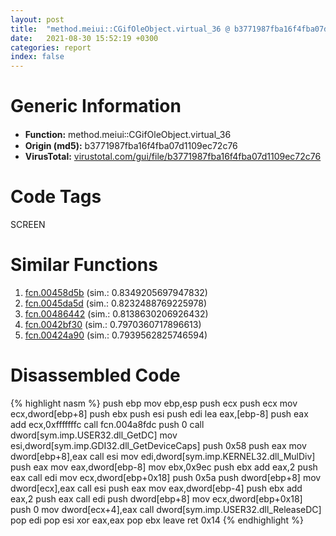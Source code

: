 ```yaml
---
layout: post
title:  "method.meiui꞉꞉CGifOleObject.virtual_36 @ b3771987fba16f4fba07d1109ec72c76"
date:   2021-08-30 15:52:19 +0300
categories: report
index: false
---
```


# Generic Information
- **Function:** method.meiui꞉꞉CGifOleObject.virtual\_36
- **Origin (md5):** b3771987fba16f4fba07d1109ec72c76
- **VirusTotal:** [virustotal.com/gui/file/b3771987fba16f4fba07d1109ec72c76][virustotal_ref]

# Code Tags
<span class="tag" id="SCREEN">SCREEN</span>


# Similar Functions

1. [fcn.00458d5b][similar_1_ref] (sim.: 0.8349205697947832)
2. [fcn.0045da5d][similar_2_ref] (sim.: 0.8232488769225978)
3. [fcn.00486442][similar_3_ref] (sim.: 0.8138630206926432)
4. [fcn.0042bf30][similar_4_ref] (sim.: 0.7970360717896613)
5. [fcn.00424a90][similar_5_ref] (sim.: 0.7939562825746594)


# Disassembled Code

{% highlight nasm %}
push ebp
mov ebp,esp
push ecx
push ecx
mov ecx,dword[ebp+8]
push ebx
push esi
push edi
lea eax,[ebp-8]
push eax
add ecx,0xfffffffc
call fcn.004a8fdc
push 0
call dword[sym.imp.USER32.dll_GetDC]
mov esi,dword[sym.imp.GDI32.dll_GetDeviceCaps]
push 0x58
push eax
mov dword[ebp+8],eax
call esi
mov edi,dword[sym.imp.KERNEL32.dll_MulDiv]
push eax
mov eax,dword[ebp-8]
mov ebx,0x9ec
push ebx
add eax,2
push eax
call edi
mov ecx,dword[ebp+0x18]
push 0x5a
push dword[ebp+8]
mov dword[ecx],eax
call esi
push eax
mov eax,dword[ebp-4]
push ebx
add eax,2
push eax
call edi
push dword[ebp+8]
mov ecx,dword[ebp+0x18]
push 0
mov dword[ecx+4],eax
call dword[sym.imp.USER32.dll_ReleaseDC]
pop edi
pop esi
xor eax,eax
pop ebx
leave
ret 0x14
{% endhighlight %}


[similar_1_ref]: /report/fcn.00458d5b@d96761eb00d2d97e2b6f5ffffed0b46a
[similar_2_ref]: /report/fcn.0045da5d@d96761eb00d2d97e2b6f5ffffed0b46a
[similar_3_ref]: /report/fcn.00486442@d96761eb00d2d97e2b6f5ffffed0b46a
[similar_4_ref]: /report/fcn.0042bf30@e2ba7f10eb234338a49853c34d7d9c56
[similar_5_ref]: /report/fcn.00424a90@1123b7aa5760238fe93045e585b8234c
[virustotal_ref]: https://www.virustotal.com/gui/file/b3771987fba16f4fba07d1109ec72c76